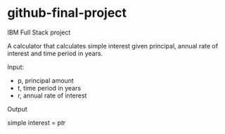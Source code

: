 # github-final-project
IBM Full Stack project

A calculator that calculates simple interest given principal, annual rate of interest and time period in years.

Input:

- p, principal amount
- t, time period in years
- r, annual rate of interest
   
Output

   simple interest = p*t*r
